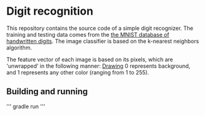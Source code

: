 # Digit recognition

This repository contains the source code of a simple digit recognizer. The training and testing data comes from the [the MNIST database of handwritten digits](http://yann.lecun.com/exdb/mnist/). The image classifier is based on the k-nearest neighbors algorithm.

The feature vector of each image is based on its pixels, which are 'unwrapped' in the following manner:
[Drawing](http://i.imgur.com/ZupgfDx.png)
0 represents background, and 1 represents any other color (ranging from 1 to 255).

## Building and running
'''
gradle run
'''